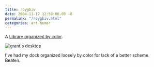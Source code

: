 ```yaml
---
title: roygbiv
date: 2004-11-17 12:50:00.00 -8
permalink: "/roygbiv.html"
categories: art humor
---
```

A [Library organized by color](http://www.pushby.com/tomas/2004/11/15/index.html).

![grant's desktop](/images/spy.11172004125748.thumb.png)

I've had my dock organized loosely by color for lack of a better scheme. Beaten.
